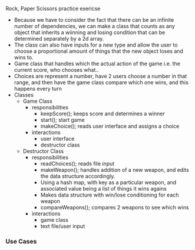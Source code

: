 Rock, Paper Scissors practice exericse


* Because we have to consider the fact that there can be an infinite number of dependencies, we can make a class that
counts as any object that inherits a wiinning and losing condition that can be determined separately by a 2d array.
* The class can also have inputs for a new type  and allow the user to choose a proportional amount of things that the 
new object loses and wins to.
* Game class that handles which the actual action of the game i.e. the current score, who chooses what..
* Choices are represent a number, have 2 users choose a number in that range, and then have the game class compare which 
one wins, and this happens every turn
* Classes
    * Game Class
        * responsibilities
            * keepScore(); keeps score and determines a winner
            * start(); start game
            * makeChoice(); reads user interface and assigns a choice
        * interactions
            * user interface
            * destructor class   
    * Destructor Class
        * responsibilities
            * readChoices(); reads file input
            * makeWeapon(); handles addition of a new weapon, and edits the data structure accordingly.
            * Using a hash map, with key as a particular weapon, and associated value being a list of things it wins agains
            * Makes data structure with win/lose conditioning for each weapon
            * compareWeapons(); compares 2 weapons to see which wins
        * interactions
            * game class
            * text file/user input
  
### Use Cases
